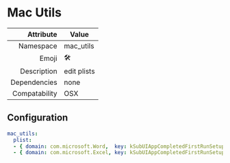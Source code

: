 # Mac Utils

| Attribute     | Value                                     |
|--------------:|-------------------------------------------|
| Namespace     | mac_utils                                 |
| Emoji         | 🛠️                                        |
| Description   | edit plists                               |
| Dependencies  | none                                      |
| Compatability | OSX                                       |

## Configuration

```yml
mac_utils:
  plist:
  - { domain: com.microsoft.Word,  key: kSubUIAppCompletedFirstRunSetup1507, type: bool, value: true }
  - { domain: com.microsoft.Excel, key: kSubUIAppCompletedFirstRunSetup1507, type: bool, value: true }
```
